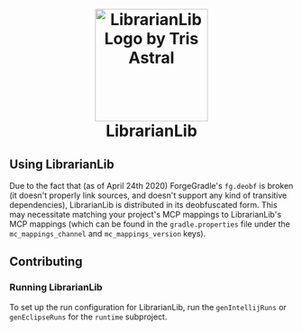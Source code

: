 <h1 align="center">
  <br>
    <img src="https://raw.github.com/TeamWizardry/LibrarianLib/1.15/logo/logo_500x500.png" title="LibrarianLib logo by 
    Tris Astral" width="200" height="200" alt="LibrarianLib Logo by Tris Astral">
  <br>
  LibrarianLib
  <br>
</h1>

## Using LibrarianLib

Due to the fact that (as of April 24th 2020) ForgeGradle's `fg.deobf` is broken (it doesn't properly link sources, and 
doesn't support any kind of transitive dependencies), LibrarianLib is distributed in its deobfuscated form. This may 
necessitate matching your project's MCP mappings to LibrarianLib's MCP mappings (which can be found in the 
`gradle.properties` file under the `mc_mappings_channel` and `mc_mappings_version` keys).

## Contributing

### Running LibrarianLib
To set up the run configuration for LibrarianLib, run the `genIntellijRuns` or `genEclipseRuns` for the `runtime` 
subproject. 